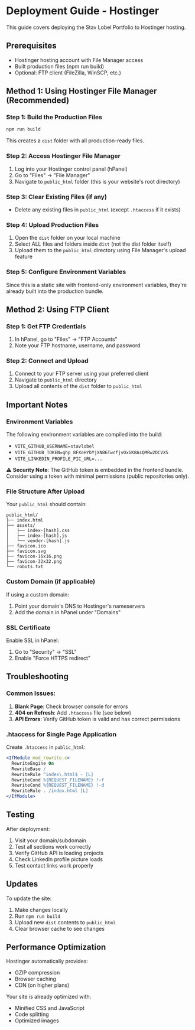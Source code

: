 # Deployment Guide - Hostinger

This guide covers deploying the Stav Lobel Portfolio to Hostinger hosting.

## Prerequisites

- Hostinger hosting account with File Manager access
- Built production files (npm run build)
- Optional: FTP client (FileZilla, WinSCP, etc.)

## Method 1: Using Hostinger File Manager (Recommended)

### Step 1: Build the Production Files
```bash
npm run build
```

This creates a `dist` folder with all production-ready files.

### Step 2: Access Hostinger File Manager
1. Log into your Hostinger control panel (hPanel)
2. Go to "Files" → "File Manager"
3. Navigate to `public_html` folder (this is your website's root directory)

### Step 3: Clear Existing Files (if any)
- Delete any existing files in `public_html` (except `.htaccess` if it exists)

### Step 4: Upload Production Files
1. Open the `dist` folder on your local machine
2. Select ALL files and folders inside `dist` (not the dist folder itself)
3. Upload them to the `public_html` directory using File Manager's upload feature

### Step 5: Configure Environment Variables
Since this is a static site with frontend-only environment variables, they're already built into the production bundle.

## Method 2: Using FTP Client

### Step 1: Get FTP Credentials
1. In hPanel, go to "Files" → "FTP Accounts"
2. Note your FTP hostname, username, and password

### Step 2: Connect and Upload
1. Connect to your FTP server using your preferred client
2. Navigate to `public_html` directory
3. Upload all contents of the `dist` folder to `public_html`

## Important Notes

### Environment Variables
The following environment variables are compiled into the build:
- `VITE_GITHUB_USERNAME=stavlobel`
- `VITE_GITHUB_TOKEN=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`
- `VITE_LINKEDIN_PROFILE_PIC_URL=...`

⚠️ **Security Note**: The GitHub token is embedded in the frontend bundle. Consider using a token with minimal permissions (public repositories only).

### File Structure After Upload
Your `public_html` should contain:
```
public_html/
├── index.html
├── assets/
│   ├── index-[hash].css
│   ├── index-[hash].js
│   └── vendor-[hash].js
├── favicon.ico
├── favicon.svg
├── favicon-16x16.png
├── favicon-32x32.png
└── robots.txt
```

### Custom Domain (if applicable)
If using a custom domain:
1. Point your domain's DNS to Hostinger's nameservers
2. Add the domain in hPanel under "Domains"

### SSL Certificate
Enable SSL in hPanel:
1. Go to "Security" → "SSL"
2. Enable "Force HTTPS redirect"

## Troubleshooting

### Common Issues:

1. **Blank Page**: Check browser console for errors
2. **404 on Refresh**: Add `.htaccess` file (see below)
3. **API Errors**: Verify GitHub token is valid and has correct permissions

### .htaccess for Single Page Application
Create `.htaccess` in `public_html`:
```apache
<IfModule mod_rewrite.c>
  RewriteEngine On
  RewriteBase /
  RewriteRule ^index\.html$ - [L]
  RewriteCond %{REQUEST_FILENAME} !-f
  RewriteCond %{REQUEST_FILENAME} !-d
  RewriteRule . /index.html [L]
</IfModule>
```

## Testing

After deployment:
1. Visit your domain/subdomain
2. Test all sections work correctly
3. Verify GitHub API is loading projects
4. Check LinkedIn profile picture loads
5. Test contact links work properly

## Updates

To update the site:
1. Make changes locally
2. Run `npm run build`
3. Upload new `dist` contents to `public_html`
4. Clear browser cache to see changes

## Performance Optimization

Hostinger automatically provides:
- GZIP compression
- Browser caching
- CDN (on higher plans)

Your site is already optimized with:
- Minified CSS and JavaScript
- Code splitting
- Optimized images 